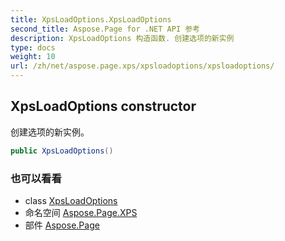 ```yaml
---
title: XpsLoadOptions.XpsLoadOptions
second_title: Aspose.Page for .NET API 参考
description: XpsLoadOptions 构造函数. 创建选项的新实例
type: docs
weight: 10
url: /zh/net/aspose.page.xps/xpsloadoptions/xpsloadoptions/
---
```

## XpsLoadOptions constructor

创建选项的新实例。

```csharp
public XpsLoadOptions()
```

### 也可以看看

* class [XpsLoadOptions](../)
* 命名空间 [Aspose.Page.XPS](../../xpsloadoptions/)
* 部件 [Aspose.Page](../../../)


